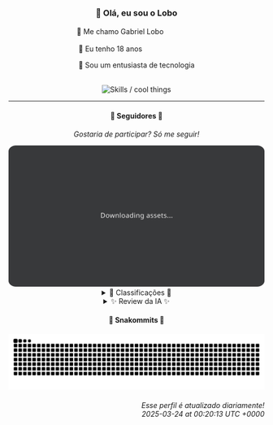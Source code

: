 <div align="center">
  <h3>👋 Olá, eu sou o Lobo</h3>
  
  <p>🐺 Me chamo Gabriel Loboㅤㅤㅤㅤㅤ</p>
  <p>🧔 Eu tenho 18 anosㅤㅤㅤㅤㅤㅤㅤㅤ</p>
  <p>🧠 Sou um entusiasta de tecnologia</p>

  <br/>

  <img width="600" alt="Skills / cool things" src="https://skills-icons.vercel.app/api/icons?i=python,md,html,css,js,github,git,vscode,linux,node,ts,sass,react,vite,vercel,lottie,ionic,capacitor,zustand,framer,firebase,arduino,godot,tailwind,shadcnui,lucide,zorinos,pnpm,reactnative&perline=14" />
</div>

<hr />

<div align="center">
    <h4>👤 Seguidores 👤</h4>
    <p><i>Gostaria de participar? Só me seguir!</i></p>
    <img width="600" src=".github/assets/cards/top3.svg" alt="Top 3 followers contributors (monthly)" />
    <details>
    <summary>🏅 Classificações 🏅</summary>
    <br/>
    <table>
        <thead>
            <tr align="center">
                <th>Posição</th>
                <th>Seguidor</th>
                <th>Contribuições</th>
            </tr>
        </thead>
        <tbody>
            <tr align="center">
                <td>1°</td>
                <td><a href="https://github.com/EvertonMJunior">Everton Marcelino Jr.</a></td>
                <td>165 ctr.</td>
            </tr>
            <tr align="center">
                <td>2°</td>
                <td><a href="https://github.com/gustavosett">Gustavo Carvalho</a></td>
                <td>135 ctr.</td>
            </tr>
            <tr align="center">
                <td>3°</td>
                <td><a href="https://github.com/danko-nobre">Danilo Nobre</a></td>
                <td>99 ctr.</td>
            </tr>
            <tr align="center">
                <td>4°</td>
                <td><a href="https://github.com/felipegueller">Felipe Gueller</a></td>
                <td>96 ctr.</td>
            </tr>
            <tr align="center">
                <td>5°</td>
                <td><a href="https://github.com/LestterX">LestterX</a></td>
                <td>90 ctr.</td>
            </tr>
            <tr align="center">
                <td>6°</td>
                <td><a href="https://github.com/DeividSouSan">Deivid Souza Santana</a></td>
                <td>79 ctr.</td>
            </tr>
            <tr align="center">
                <td>7°</td>
                <td><a href="https://github.com/wTechnoo">Cézar</a></td>
                <td>59 ctr.</td>
            </tr>
            <tr align="center">
                <td>8°</td>
                <td><a href="https://github.com/LucasATS">Lucas Almeida Tiburtino da Silva</a></td>
                <td>45 ctr.</td>
            </tr>
            <tr align="center">
                <td>9°</td>
                <td><a href="https://github.com/Cr-Israel">Carlos Israel</a></td>
                <td>30 ctr.</td>
            </tr>
            <tr align="center">
                <td>10°</td>
                <td><a href="https://github.com/GhostOfAngstrom">Ghost of Ångström♱₿</a></td>
                <td>30 ctr.</td>
            </tr>
        </tbody>
    </table>
    </details>
    <details>
    <summary>✨ Review da IA ✨</summary>
    <br/>
    <div align="justify"><p><b>Everton Marcelino Jr.</b>, ah, o primeiro lugar... com 165 contribuições. Imagino que a maior parte desse esforço hercúleo foi para manter o TypeORM atualizado, não é? Afinal, 35 mil estrelas não se conquistam sozinhas. Ou será que você está apenas inflando o próprio ego com repositórios pessoais sem descrição? Que mistério...</p>
<p><b>Gustavo Carvalho</b>, em segundo lugar com 135 contribuições. Vejo que você anda contribuindo para o OpenTelemetry. Que nobre causa... ou será que está só tentando impressionar o chefe? Contribuições recentes até o dia 23 de Março? Espero que não esteja trabalhando no domingo, hein?</p>
<p><b>Danilo Nobre</b>, quase alcançando a centena, com 99 contribuições. Full-stack, game dev e entusiasta 3D? Que currículo inflado! Mas vamos ser honestos, quem precisa de jogos AAA quando se tem "sw-game-dice-rolling"? Aposto que você passa mais tempo criando dados digitais do que jogando. Ah, e obrigado por manter vivo aquele projeto Moodle de 2014. A comunidade agradece.</p>
<p><b>Felipe Gueller</b>, com 96 contribuições. "Componentes HTML diversos"... que ousadia! Espero que esses componentes sejam mais úteis do que o curso de HTML/CSS da Origamid que você começou em 2022 e aparentemente abandonou em 2024. Mas ei, pelo menos você tentou, certo?</p>
<p><b>LestterX</b>, 90 contribuições. Portfólio e sistemas, tudo com um toque de "esta aplicação não persiste os dados". Genial! Ideal para quem gosta de ver o próprio trabalho desaparecer em algumas horas. E que tal aquele backend WhyApp? Uma verdadeira ode à instabilidade. Mas não se preocupe, LestterX, o importante é a intenção.</p>
<p><b>Deivid Souza Santana</b>, 79 contribuições. Um estudante de ADS apaixonado por back-end. Que clichê! Mas ei, pelo menos você tem um repositório de "Data-Structures". Aposto que está cheio de algoritmos incríveis... ou será que são só implementações básicas que você copiou da internet? E o Taskmaster? Um website de organização de tarefas feito em Flask. Original! Pena que a última atualização foi em dezembro. Já desistiu de se organizar?</p>
<p><b>Cézar</b>, com 59 contribuições. Um ".NET Developer" misterioso, cuja principal contribuição parece ser um repositório chamado "wTechnoo" que não tem descrição. Que segredo obscuro você esconde, Cézar? Sua timidez é notável. Espero que pelo menos seus commits tenham mensagens melhores do que sua descrição no GitHub.</p>
<p><b>Lucas Almeida Tiburtino da Silva</b>, 45 contribuições. "Dev de Sistemas, Engenheiro Eletricista e fã de IA". Que combo! Mas vamos falar do "dyMosaic", seu app de edição de imagem com filtro. Uma verdadeira obra de arte... ou seria apenas um projeto para a faculdade? De qualquer forma, parabéns por conseguir 1 estrela. Você está quase lá!</p>
<p><b>Carlos Israel</b>, com 30 contribuições. Um "Software Engineer" apaixonado por tecnologia. Que original! Mas vamos dar uma olhada nos seus repositórios. SPA-universe, EJ-site, challenge-nodejs... parece que você gosta de criar projetos genéricos e esquecê-los logo em seguida. Mas não se preocupe, Carlos, o importante é a jornada, não o destino.</p>
<p><b>Ghost of Ångström⚥</b>, também com 30 contribuições. Um nome peculiar para alguém que contribui tão pouco. Mas ei, pelo menos você tem um site chamado "criptolivre" que reúne serviços de criptomoedas sem KYC. Uma verdadeira ode à privacidade e ao anonimato... ou será que você está apenas tentando lavar algum dinheiro sujo? De qualquer forma, obrigado por manter a internet interessante.</p>
<p><b>Ageu Silva</b>, com 27 contribuições. "127.0.0.1". Que bio inspiradora! Mas vamos ver o que você anda aprontando. Um leitor de RSS feeds em Python? Que nostálgico! E um currículo online? Que prático! Mas vamos ser honestos, Ageu, você está apenas usando o GitHub como um playground para projetos pessoais, não é? Tudo bem, todos nós fazemos isso. Bem-vindo ao clube.</p>
</div>
    </details>
</div>

<div align="center">
  <h4>🐍 Snakommits 🐍</h4>
    <picture>
      <source media="(prefers-color-scheme: dark)" srcset="https://raw.githubusercontent.com/Lobooooooo14/Lobooooooo14/snake-output/snake-dark.svg">
      <source media="(prefers-color-scheme: light)" srcset="https://raw.githubusercontent.com/Lobooooooo14/Lobooooooo14/snake-output/snake-light.svg">
      <img alt="github contribution grid snake animation" src="https://raw.githubusercontent.com/Lobooooooo14/Lobooooooo14/snake-output/snake-light.svg">
    </picture>
</div>

<h6 align="right">
  Esse perfil é atualizado diariamente!<br/> <i>2025-03-24 at 00:20:13 UTC +0000</i>
<h6>